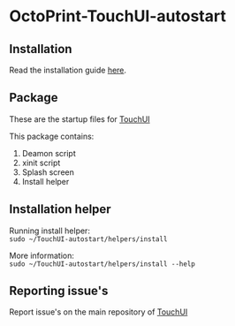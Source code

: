 # OctoPrint-TouchUI-autostart

## Installation

Read the installation guide [here](https://github.com/BillyBlaze/OctoPrint-TouchUI/wiki/Setup).


## Package

These are the startup files for [TouchUI](https://github.com/BillyBlaze/OctoPrint-TouchUI)

This package contains:
 1. Deamon script
 1. xinit script
 1. Splash screen 
 1. Install helper

## Installation helper

Running install helper:  
`sudo ~/TouchUI-autostart/helpers/install`

More information:  
`sudo ~/TouchUI-autostart/helpers/install --help`
 
## Reporting issue's
 
Report issue's on the main repository of [TouchUI](https://github.com/BillyBlaze/OctoPrint-TouchUI)
